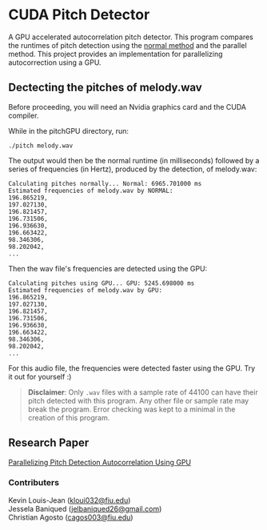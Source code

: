 # CUDA Pitch Detector
A GPU accelerated autocorrelation pitch detector. This program compares the runtimes of pitch detection using the [normal method](https://gerrybeauregard.wordpress.com/2013/07/15/high-accuracy-monophonic-pitch-estimation-using-normalized-autocorrelation/) and the parallel method. This project provides an implementation for parallelizing autocorrection using a GPU.

## Dectecting the pitches of melody.wav
Before proceeding, you will need an Nvidia graphics card and the CUDA compiler.

While in the pitchGPU directory, run:
```
./pitch melody.wav
```
The output would then be the normal runtime (in milliseconds) followed by a series of frequencies (in Hertz), produced by the detection, of melody.wav:
```
Calculating pitches normally... Normal: 6965.701000 ms
Estimated frequencies of melody.wav by NORMAL:
196.865219,
197.027130,
196.821457,
196.731506,
196.936630,
196.663422,
98.346306,
98.202042,
...
```
Then the wav file's frequencies are detected using the GPU:
```
Calculating pitches using GPU... GPU: 5245.698000 ms
Estimated frequencies of melody.wav by GPU:
196.865219,
197.027130,
196.821457,
196.731506,
196.936630,
196.663422,
98.346306,
98.202042,
...
```
For this audio file, the frequencies were detected faster using the GPU. Try it out for yourself :)
>**Disclaimer**: Only `.wav` files with a sample rate of 44100 can have their pitch detected with this program. Any other file or sample rate may break the program. Error checking was kept to a minimal in the creation of this program.


## Research Paper
[Parallelizing Pitch Detection Autocorrelation Using GPU](https://drive.google.com/file/d/1rwtYk0nfTehvrJkJP1twFi0neStNdzZU/view?usp=sharing)
### Contributers
Kevin Louis-Jean (kloui032@fiu.edu)  
Jessela Baniqued (jelbaniqued26@gmail.com)  
Christian Agosto (cagos003@fiu.edu)  

